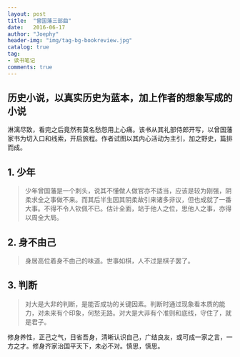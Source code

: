 ```yaml
---
layout: post
title:  "曾国藩三部曲"
date:   2016-06-17
author: "Joephy"
header-img: "img/tag-bg-bookreview.jpg"
catalog: true
tag:
- 读书笔记 
comments: true
---
```

历史小说，以真实历史为蓝本，加上作者的想象写成的小说
-----------

淋漓尽致，看完之后竟然有莫名愁怨用上心痛。该书从其礼部侍郎开写，以曾国藩家书为切入口和线索，开启旅程。作者试图以其内心活动为主引，加之野史，篇排而成。

## 1. 少年
>少年曾国藩是一个刺头，说其不懂做人做官亦不适当，应该是较为刚强，阴柔求全之事做不来。而其后半生因其阴柔故引来诸多非议，但也成就了一番大事。不得不令人钦佩不已。估计全面，站于他人之位，思他人之事，亦得以周全大局。

## 2. 身不由己
>身居高位着身不由己的味道。世事如棋，人不过是棋子罢了。

## 3. 判断
>对大是大非的判断，是能否成功的关键因素。判断时通过现象看本质的能力，对未来有个印象，何愁无路。对大是大非有个准则和底线，守住了，就是君子。

修身养性，正己之气，日省吾身，清晰认识自己，广结良友，或可成一家之言，一方之才。修身齐家治国平天下，未必不对。慎思，慎思。

